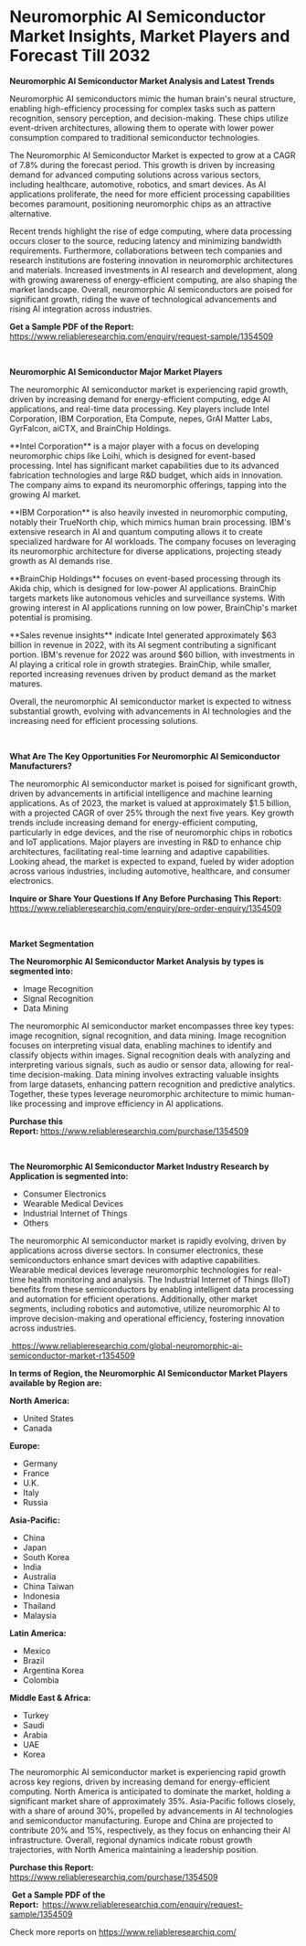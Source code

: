 <p><h1>Neuromorphic AI Semiconductor Market Insights, Market Players and Forecast Till 2032</h1></p><p><strong>Neuromorphic AI Semiconductor Market Analysis and Latest Trends</strong></p>
<p><p>Neuromorphic AI semiconductors mimic the human brain's neural structure, enabling high-efficiency processing for complex tasks such as pattern recognition, sensory perception, and decision-making. These chips utilize event-driven architectures, allowing them to operate with lower power consumption compared to traditional semiconductor technologies.</p><p>The Neuromorphic AI Semiconductor Market is expected to grow at a CAGR of 7.8% during the forecast period. This growth is driven by increasing demand for advanced computing solutions across various sectors, including healthcare, automotive, robotics, and smart devices. As AI applications proliferate, the need for more efficient processing capabilities becomes paramount, positioning neuromorphic chips as an attractive alternative. </p><p>Recent trends highlight the rise of edge computing, where data processing occurs closer to the source, reducing latency and minimizing bandwidth requirements. Furthermore, collaborations between tech companies and research institutions are fostering innovation in neuromorphic architectures and materials. Increased investments in AI research and development, along with growing awareness of energy-efficient computing, are also shaping the market landscape. Overall, neuromorphic AI semiconductors are poised for significant growth, riding the wave of technological advancements and rising AI integration across industries.</p></p>
<p><strong>Get a Sample PDF of the Report:&nbsp;</strong> <a href="https://www.reliableresearchiq.com/enquiry/request-sample/1354509?utm_campaign=2171&utm_medium=2&utm_source=Github&utm_content=ia&utm_term=13022025&utm_id=neuromorphic-ai-semiconductor">https://www.reliableresearchiq.com/enquiry/request-sample/1354509</a></p>
<p>&nbsp;</p>
<p><strong>Neuromorphic AI Semiconductor Major Market Players</strong></p>
<p><p>The neuromorphic AI semiconductor market is experiencing rapid growth, driven by increasing demand for energy-efficient computing, edge AI applications, and real-time data processing. Key players include Intel Corporation, IBM Corporation, Eta Compute, nepes, GrAI Matter Labs, GyrFalcon, aiCTX, and BrainChip Holdings.</p><p>**Intel Corporation** is a major player with a focus on developing neuromorphic chips like Loihi, which is designed for event-based processing. Intel has significant market capabilities due to its advanced fabrication technologies and large R&D budget, which aids in innovation. The company aims to expand its neuromorphic offerings, tapping into the growing AI market.</p><p>**IBM Corporation** is also heavily invested in neuromorphic computing, notably their TrueNorth chip, which mimics human brain processing. IBM's extensive research in AI and quantum computing allows it to create specialized hardware for AI workloads. The company focuses on leveraging its neuromorphic architecture for diverse applications, projecting steady growth as AI demands rise.</p><p>**BrainChip Holdings** focuses on event-based processing through its Akida chip, which is designed for low-power AI applications. BrainChip targets markets like autonomous vehicles and surveillance systems. With growing interest in AI applications running on low power, BrainChip's market potential is promising.</p><p>**Sales revenue insights** indicate Intel generated approximately $63 billion in revenue in 2022, with its AI segment contributing a significant portion. IBM's revenue for 2022 was around $60 billion, with investments in AI playing a critical role in growth strategies. BrainChip, while smaller, reported increasing revenues driven by product demand as the market matures.</p><p>Overall, the neuromorphic AI semiconductor market is expected to witness substantial growth, evolving with advancements in AI technologies and the increasing need for efficient processing solutions.</p></p>
<p>&nbsp;</p>
<p><strong>What Are The Key Opportunities For Neuromorphic AI Semiconductor Manufacturers?</strong></p>
<p><p>The neuromorphic AI semiconductor market is poised for significant growth, driven by advancements in artificial intelligence and machine learning applications. As of 2023, the market is valued at approximately $1.5 billion, with a projected CAGR of over 25% through the next five years. Key growth trends include increasing demand for energy-efficient computing, particularly in edge devices, and the rise of neuromorphic chips in robotics and IoT applications. Major players are investing in R&D to enhance chip architectures, facilitating real-time learning and adaptive capabilities. Looking ahead, the market is expected to expand, fueled by wider adoption across various industries, including automotive, healthcare, and consumer electronics.</p></p>
<p><strong>Inquire or Share Your Questions If Any Before Purchasing This Report:</strong> <a href="https://www.reliableresearchiq.com/enquiry/pre-order-enquiry/1354509?utm_campaign=2171&utm_medium=2&utm_source=Github&utm_content=ia&utm_term=13022025&utm_id=neuromorphic-ai-semiconductor">https://www.reliableresearchiq.com/enquiry/pre-order-enquiry/1354509</a></p>
<p>&nbsp;</p>
<p><strong>Market Segmentation</strong></p>
<p><strong>The Neuromorphic AI Semiconductor Market Analysis by types is segmented into:</strong></p>
<p><ul><li>Image Recognition</li><li>Signal Recognition</li><li>Data Mining</li></ul></p>
<p><p>The neuromorphic AI semiconductor market encompasses three key types: image recognition, signal recognition, and data mining. Image recognition focuses on interpreting visual data, enabling machines to identify and classify objects within images. Signal recognition deals with analyzing and interpreting various signals, such as audio or sensor data, allowing for real-time decision-making. Data mining involves extracting valuable insights from large datasets, enhancing pattern recognition and predictive analytics. Together, these types leverage neuromorphic architecture to mimic human-like processing and improve efficiency in AI applications.</p></p>
<p><strong>Purchase this Report:&nbsp;</strong><a href="https://www.reliableresearchiq.com/purchase/1354509?utm_campaign=2171&utm_medium=2&utm_source=Github&utm_content=ia&utm_term=13022025&utm_id=neuromorphic-ai-semiconductor">https://www.reliableresearchiq.com/purchase/1354509</a></p>
<p>&nbsp;</p>
<p><strong>The Neuromorphic AI Semiconductor Market Industry Research by Application is segmented into:</strong></p>
<p><ul><li>Consumer Electronics</li><li>Wearable Medical Devices</li><li>Industrial Internet of Things</li><li>Others</li></ul></p>
<p><p>The neuromorphic AI semiconductor market is rapidly evolving, driven by applications across diverse sectors. In consumer electronics, these semiconductors enhance smart devices with adaptive capabilities. Wearable medical devices leverage neuromorphic technologies for real-time health monitoring and analysis. The Industrial Internet of Things (IIoT) benefits from these semiconductors by enabling intelligent data processing and automation for efficient operations. Additionally, other market segments, including robotics and automotive, utilize neuromorphic AI to improve decision-making and operational efficiency, fostering innovation across industries.</p></p>
<p><a href="https://www.reliableresearchiq.com/global-neuromorphic-ai-semiconductor-market-r1354509?utm_campaign=2171&utm_medium=2&utm_source=Github&utm_content=ia&utm_term=13022025&utm_id=neuromorphic-ai-semiconductor">&nbsp;https://www.reliableresearchiq.com/global-neuromorphic-ai-semiconductor-market-r1354509</a></p>
<p><strong>In terms of Region, the Neuromorphic AI Semiconductor Market Players available by Region are:</strong></p>
<p>
    <p> <strong> North America: </strong>
        <ul>
            <li>United States</li>
            <li>Canada</li>
        </ul>
        </p> 
    <p> <strong> Europe: </strong>
        <ul>
            <li>Germany</li>
            <li>France</li>
            <li>U.K.</li>
            <li>Italy</li>
            <li>Russia</li>
        </ul>
        </p> 
    <p> <strong> Asia-Pacific: </strong>
        <ul>
            <li>China</li>
            <li>Japan</li>
            <li>South Korea</li>
            <li>India</li>
            <li>Australia</li>
            <li>China Taiwan</li>
            <li>Indonesia</li>
            <li>Thailand</li>
            <li>Malaysia</li>
        </ul>
        </p> 
    <p> <strong> Latin America: </strong>
        <ul>
            <li>Mexico</li>
            <li>Brazil</li>
            <li>Argentina Korea</li>
            <li>Colombia</li>
        </ul>
        </p> 
    <p> <strong> Middle East & Africa: </strong>
        <ul>
            <li>Turkey</li>
            <li>Saudi</li>
            <li>Arabia</li>
            <li>UAE</li>
            <li>Korea</li>
        </ul>
    </p>
    </p>
<p><p>The neuromorphic AI semiconductor market is experiencing rapid growth across key regions, driven by increasing demand for energy-efficient computing. North America is anticipated to dominate the market, holding a significant market share of approximately 35%. Asia-Pacific follows closely, with a share of around 30%, propelled by advancements in AI technologies and semiconductor manufacturing. Europe and China are projected to contribute 20% and 15%, respectively, as they focus on enhancing their AI infrastructure. Overall, regional dynamics indicate robust growth trajectories, with North America maintaining a leadership position.</p></p>
<p><strong>Purchase this Report: </strong><a href="https://www.reliableresearchiq.com/purchase/1354509?utm_campaign=2171&utm_medium=2&utm_source=Github&utm_content=ia&utm_term=13022025&utm_id=neuromorphic-ai-semiconductor">https://www.reliableresearchiq.com/purchase/1354509</a></p>
<p>&nbsp;<strong>Get a Sample PDF of the Report:&nbsp;&nbsp;</strong><a href="https://www.reliableresearchiq.com/enquiry/request-sample/1354509?utm_campaign=2171&utm_medium=2&utm_source=Github&utm_content=ia&utm_term=13022025&utm_id=neuromorphic-ai-semiconductor">https://www.reliableresearchiq.com/enquiry/request-sample/1354509</a></p>
<p><strong></strong></p>
<p>Check more reports on <a href="https://www.reliableresearchiq.com/?utm_campaign=2171&utm_medium=2&utm_source=Github&utm_content=ia&utm_term=13022025&utm_id=neuromorphic-ai-semiconductor">https://www.reliableresearchiq.com/</a></p>